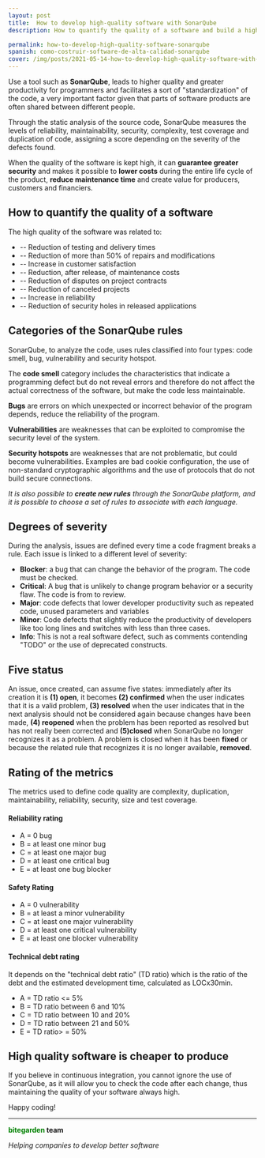```yaml
---
layout: post
title:  How to develop high-quality software with SonarQube
description: How to quantify the quality of a software and build a high quality product.

permalink: how-to-develop-high-quality-software-sonarqube
spanish: como-costruir-software-de-alta-calidad-sonarqube
cover: /img/posts/2021-05-14-how-to-develop-high-quality-software-with-sonarqube-thumb.png
---
```


Use a tool such as **SonarQube**, leads to higher quality and greater productivity for programmers and facilitates a sort of "standardization" of the code, a very important factor given that parts of software products are often shared between different people.

Through the static analysis of the source code, SonarQube measures the levels of reliability, maintainability, security, complexity, test coverage and duplication of code, assigning a score depending on the severity of the defects found.

When the quality of the software is kept high, it can **guarantee greater security** and makes it possible to **lower costs** during the entire life cycle of the product, **reduce maintenance time** and create value for producers, customers and financiers.

## How to quantify the quality of a software

The high quality of the software was related to:
- -- Reduction of testing and delivery times
- -- Reduction of more than 50% of repairs and modifications
- -- Increase in customer satisfaction
- -- Reduction, after release, of maintenance costs
- -- Reduction of disputes on project contracts
- -- Reduction of canceled projects
- -- Increase in reliability
- -- Reduction of security holes in released applications

## Categories of the SonarQube rules

SonarQube, to analyze the code, uses rules classified into four types: code smell, bug, vulnerability and security hotspot.

The **code smell** category includes the characteristics that indicate a programming defect but do not reveal errors and therefore do not affect the actual correctness of the software, but make the code less maintainable.

**Bugs** are errors on which unexpected or incorrect behavior of the program depends, reduce the reliability of the program.

**Vulnerabilities** are weaknesses that can be exploited to compromise the security level of the system.

**Security hotspots** are weaknesses that are not problematic, but could become vulnerabilities. Examples are bad cookie configuration, the use of non-standard cryptographic algorithms and the use of protocols that do not build secure connections.

*It is also possible to **create new rules** through the SonarQube platform, and it is possible to choose a set of rules to associate with each language.*

## Degrees of severity

During the analysis, issues are defined every time a code fragment breaks a rule. Each issue is linked to a different level of severity:
- **Blocker**: a bug that can change the behavior of the program. The code must be checked.
- **Critical**: A bug that is unlikely to change program behavior or a security flaw. The code is from to review.
- **Major**: code defects that lower developer productivity such as repeated code, unused parameters and variables
- **Minor**: Code defects that slightly reduce the productivity of developers like too long lines and switches with less than three cases.
- **Info**: This is not a real software defect, such as comments contending "TODO" or the use of deprecated constructs.

## Five status

An issue, once created, can assume five states: immediately after its creation it is **(1) open**, it becomes **(2) confirmed** when the user indicates that it is a valid problem, **(3) resolved** when the user indicates that in the next analysis should not be considered again because changes have been made, **(4) reopened** when the problem has been reported as resolved but has not really been corrected and **(5)closed** when SonarQube no longer recognizes it as a problem. A problem is closed when it has been **fixed** or because the related rule that recognizes it is no longer available, **removed**.

## Rating of the metrics

The metrics used to define code quality are complexity, duplication, maintainability, reliability, security, size and test coverage.

#### Reliability rating

- A = 0 bug
- B = at least one minor bug
- C = at least one major bug
- D = at least one critical bug
- E = at least one bug blocker

#### Safety Rating

- A = 0 vulnerability
- B = at least a minor vulnerability
- C = at least one major vulnerability
- D = at least one critical vulnerability
- E = at least one blocker vulnerability

#### Technical debt rating

It depends on the "technical debt ratio" (TD ratio) which is the ratio of the debt and the estimated development time, calculated as LOCx30min.

- A = TD ratio <= 5%
- B = TD ratio between 6 and 10%
- C = TD ratio between 10 and 20%
- D = TD ratio between 21 and 50%
- E = TD ratio> = 50%

## High quality software is cheaper to produce

If you believe in continuous integration, you cannot ignore the use of SonarQube, as it will allow you to check the code after each change, thus maintaining the quality of your software always high.

Happy coding!


---
**<span style="color: green">bitegarden</span> team**

_Helping companies to develop better software_
